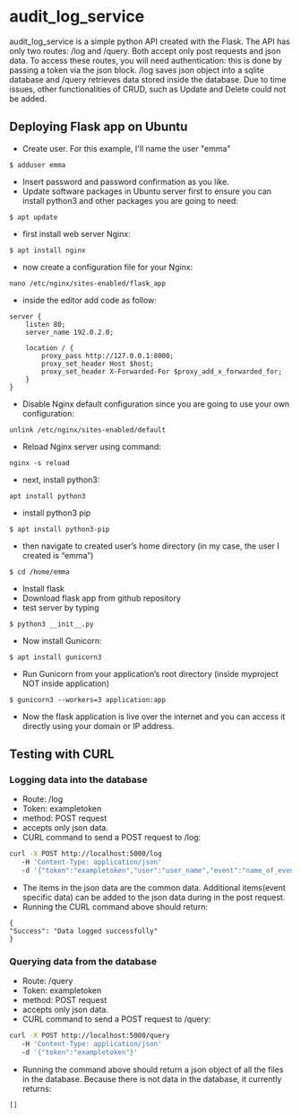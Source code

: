 # audit_log_service
audit_log_service is a simple python API created with the Flask. The API has only two routes: /log and /query. 
Both accept only post requests and json data. To access these routes, you will need authentication: this is done by passing a
token via the json block. /log saves json object into a sqlite database and /query retrieves data stored inside the database.
Due to time issues, other functionalities of CRUD, such as Update and Delete could not be added.

## Deploying Flask app on Ubuntu
* Create user. For this example, I'll name the user "emma"
```
$ adduser emma
```
* Insert password and password confirmation as you like.
* Update software packages in Ubuntu server first to ensure you can install python3 and other packages you are going to need:
```
$ apt update
```
* first install web server Nginx:
```
$ apt install nginx
```
* now create a configuration file for your Nginx:
```
nano /etc/nginx/sites-enabled/flask_app
```
* inside the editor add code as follow:
```
server {
    listen 80;
    server_name 192.0.2.0;

    location / {
        proxy_pass http://127.0.0.1:8000;
        proxy_set_header Host $host;
        proxy_set_header X-Forwarded-For $proxy_add_x_forwarded_for;
    }
}
```
* Disable Nginx default configuration since you are going to use your own configuration:
```
unlink /etc/nginx/sites-enabled/default
```
* Reload Nginx server using command:
```
nginx -s reload
```
* next, install python3:
```
apt install python3
```
* install python3 pip
```
$ apt install python3-pip
```
* then navigate to created user’s home directory (in my case, the user I created is “emma”)
```
$ cd /home/emma
```
* Install flask
* Download flask app from github repository
* test server by typing 
```
$ python3 __init__.py
```
* Now install Gunicorn:
```
$ apt install gunicorn3
```
* Run Gunicorn from your application’s root directory (inside myproject NOT inside application)
```
$ gunicorn3 --workers=3 application:app
```
* Now the flask application is live over the internet and you can access it directly using your domain or IP address.



## Testing with CURL
### Logging data into the database
* Route: /log
* Token: exampletoken
* method: POST request
* accepts only json data.
* CURL command to send a POST request to /log:

```bash
curl -X POST http://localhost:5000/log
   -H 'Content-Type: application/json'
   -d '{"token":"exampletoken","user":"user_name","event":"name_of_event", "outcome":"the_outcome", "error_msg":"error"}'
``` 
* The items in the json data are the common data. Additional items(event specific data) can be added to the json data during in the post request.
* Running the CURL command above should return:

```
{
"Success": "Data logged successfully"
}
```

### Querying data from the database
* Route: /query
* Token: exampletoken
* method: POST request
* accepts only json data.
* CURL command to send a POST request to /query:

```bash
curl -X POST http://localhost:5000/query
   -H 'Content-Type: application/json'
   -d '{"token":"exampletoken"}'
```

* Running the command above should return a json object of all the files in the database. Because there is not data in the database, it currently returns:

```
[]
```

